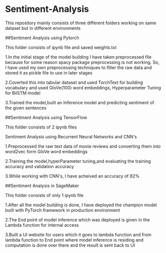 # Sentiment-Analysis
This repository mainly consists of three different folders working on same dataset but in different environments

##Sentiment Analysis using Pytorch

This folder consists of ipynb file and saved weights.txt

1.In the initial stage of the model building I have taken preprocessed file because for some reason spacy package preprocessing is not working. So, I have used my own preprocessing techniques to filter the raw data and stored it as pickle file to use in later stages

2.Coverted this into tabular dataset and used TorchText for building vocabulary and used GloVe(100) word embeddings, Hyperparameter Tuning for BilSTM model

3.Trained the model,built an Inference model and predicting sentiment of the given sentences

##Sentiment Analysis using TensorFlow

This folder consists of 2 ipynb files

Sentiment Analysis using Recurrent Neural Networks and CNN's

1.Preprocessed the raw text data of movie reviews and converting them into word2vec form GloVe word embeddings

2.Training the model,hyperParameter tuning,and evaluating the training accuracy and validation accuracy

3.While working with CNN's, I have acheived an accuracy of 82% 

##Sentiment Analysis in SageMaker

This folder consists of only 1 ipynb file

1.After all the model building is done, I have deployed the champion model built with PyTorch framework in production environment

2.The End point of model inference which was deployed is given in the Lambda function for internal access

3.Built a UI website for users which it goes to lambda function and from lambda function to End point where model inference is residing and computation is done over there and the result is sent back to UI 
